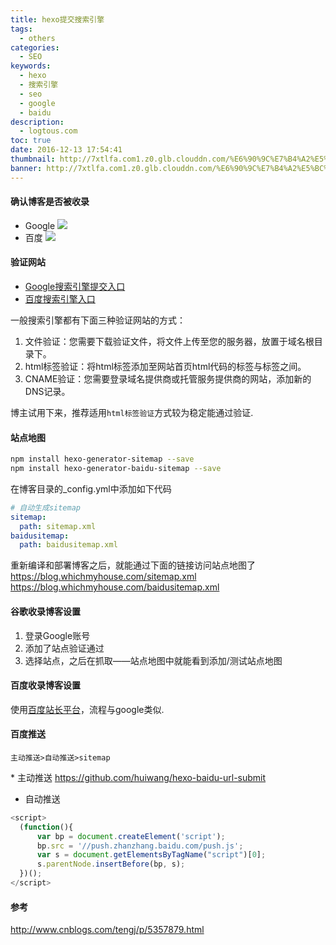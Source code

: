 ```yaml
---
title: hexo提交搜索引擎
tags:
  - others
categories:
  - SEO
keywords:
  - hexo
  - 搜索引擎
  - seo
  - google
  - baidu
description:
  - logtous.com
toc: true
date: 2016-12-13 17:54:41
thumbnail: http://7xtlfa.com1.z0.glb.clouddn.com/%E6%90%9C%E7%B4%A2%E5%BC%95%E6%93%8E.jpg
banner: http://7xtlfa.com1.z0.glb.clouddn.com/%E6%90%9C%E7%B4%A2%E5%BC%95%E6%93%8E.jpg
---
```


#### 确认博客是否被收录
* Google
![](http://7xtlfa.com1.z0.glb.clouddn.com/blog_google.png)
* 百度
![](http://7xtlfa.com1.z0.glb.clouddn.com/blog_baidu.png)

#### 验证网站
* [Google搜索引擎提交入口](https://www.google.com/webmasters/tools/home?hl=zh-CN)
* [百度搜索引擎入口](http://www.baidu.com/search/url_submit.htm)

<!-- more -->
一般搜索引擎都有下面三种验证网站的方式：
1. 文件验证：您需要下载验证文件，将文件上传至您的服务器，放置于域名根目录下。
2. html标签验证：将html标签添加至网站首页html代码的标签与标签之间。
3. CNAME验证：您需要登录域名提供商或托管服务提供商的网站，添加新的DNS记录。

博主试用下来，推荐适用`html标签验证`方式较为稳定能通过验证.

#### 站点地图
``` bash
npm install hexo-generator-sitemap --save
npm install hexo-generator-baidu-sitemap --save
```
在博客目录的_config.yml中添加如下代码
``` yml
# 自动生成sitemap
sitemap:
  path: sitemap.xml
baidusitemap:
  path: baidusitemap.xml
```
重新编译和部署博客之后，就能通过下面的链接访问站点地图了
https://blog.whichmyhouse.com/sitemap.xml
https://blog.whichmyhouse.com/baidusitemap.xml


#### 谷歌收录博客设置
1. 登录Google账号
2. 添加了站点验证通过
3. 选择站点，之后在抓取——站点地图中就能看到添加/测试站点地图

#### 百度收录博客设置
使用[百度站长平台](http://zhanzhang.baidu.com/)，流程与google类似.

#### 百度推送
```
主动推送>自动推送>sitemap
```
* 主动推送
https://github.com/huiwang/hexo-baidu-url-submit
* 自动推送
``` js
<script>
  (function(){
      var bp = document.createElement('script');
      bp.src = '//push.zhanzhang.baidu.com/push.js';
      var s = document.getElementsByTagName("script")[0];
      s.parentNode.insertBefore(bp, s);
  })();
</script>
```

#### 参考
http://www.cnblogs.com/tengj/p/5357879.html


